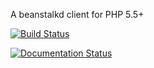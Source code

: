 A beanstalkd client for PHP 5.5+

[![Build Status](https://travis-ci.org/smarterwebdev/php-beanstalk.png?branch=master)](https://travis-ci.org/smarterwebdev/php-beanstalk)

[![Documentation Status](https://readthedocs.org/projects/php-beanstalk/badge/?version=latest)](http://php-beanstalk.rtfd.org/)
